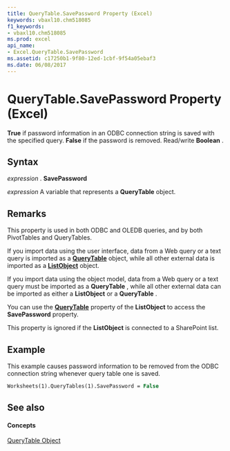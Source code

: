 ```yaml
---
title: QueryTable.SavePassword Property (Excel)
keywords: vbaxl10.chm518085
f1_keywords:
- vbaxl10.chm518085
ms.prod: excel
api_name:
- Excel.QueryTable.SavePassword
ms.assetid: c17250b1-9f80-12ed-1cbf-9f54a05ebaf3
ms.date: 06/08/2017
---
```



# QueryTable.SavePassword Property (Excel)

 **True** if password information in an ODBC connection string is saved with the specified query. **False** if the password is removed. Read/write **Boolean** .


## Syntax

 _expression_ . **SavePassword**

 _expression_ A variable that represents a **QueryTable** object.


## Remarks

This property is used in both ODBC and OLEDB queries, and by both PivotTables and QueryTables.

If you import data using the user interface, data from a Web query or a text query is imported as a **[QueryTable](querytable-object-excel.md)** object, while all other external data is imported as a **[ListObject](listobject-object-excel.md)** object.

If you import data using the object model, data from a Web query or a text query must be imported as a **QueryTable** , while all other external data can be imported as either a **ListObject** or a **QueryTable** .

You can use the **[QueryTable](listobject-querytable-property-excel.md)** property of the **ListObject** to access the **SavePassword** property.

This property is ignored if the **ListObject** is connected to a SharePoint list.


## Example

This example causes password information to be removed from the ODBC connection string whenever query table one is saved.


```vb
Worksheets(1).QueryTables(1).SavePassword = False
```


## See also


#### Concepts


[QueryTable Object](querytable-object-excel.md)

